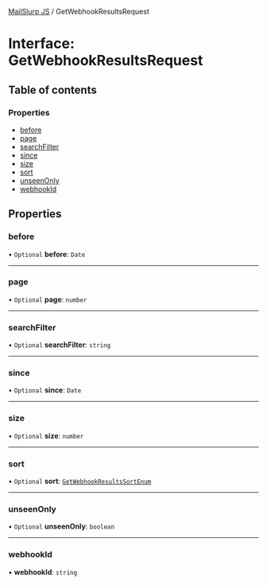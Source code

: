 [MailSlurp JS](../README.md) / GetWebhookResultsRequest

# Interface: GetWebhookResultsRequest

## Table of contents

### Properties

- [before](GetWebhookResultsRequest.md#before)
- [page](GetWebhookResultsRequest.md#page)
- [searchFilter](GetWebhookResultsRequest.md#searchfilter)
- [since](GetWebhookResultsRequest.md#since)
- [size](GetWebhookResultsRequest.md#size)
- [sort](GetWebhookResultsRequest.md#sort)
- [unseenOnly](GetWebhookResultsRequest.md#unseenonly)
- [webhookId](GetWebhookResultsRequest.md#webhookid)

## Properties

### before

• `Optional` **before**: `Date`

___

### page

• `Optional` **page**: `number`

___

### searchFilter

• `Optional` **searchFilter**: `string`

___

### since

• `Optional` **since**: `Date`

___

### size

• `Optional` **size**: `number`

___

### sort

• `Optional` **sort**: [`GetWebhookResultsSortEnum`](../enums/GetWebhookResultsSortEnum.md)

___

### unseenOnly

• `Optional` **unseenOnly**: `boolean`

___

### webhookId

• **webhookId**: `string`
